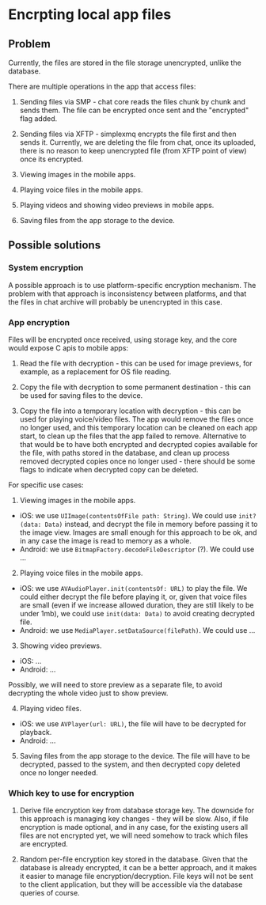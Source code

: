 # Encrpting local app files

## Problem

Currently, the files are stored in the file storage unencrypted, unlike the database.

There are multiple operations in the app that access files:

1. Sending files via SMP - chat core reads the files chunk by chunk and sends them. The file can be encrypted once sent and the "encrypted" flag added.

2. Sending files via XFTP - simplexmq encrypts the file first and then sends it. Currently, we are deleting the file from chat, once its uploaded, there is no reason to keep unencrypted file (from XFTP point of view) once its encrypted.

3. Viewing images in the mobile apps.

4. Playing voice files in the mobile apps.

5. Playing videos and showing video previews in mobile apps.

6. Saving files from the app storage to the device.

## Possible solutions

### System encryption

A possible approach is to use platform-specific encryption mechanism. The problem with that approach is inconsistency between platforms, and that the files in chat archive will probably be unencrypted in this case.

### App encryption

Files will be encrypted once received, using storage key, and the core would expose C apis to mobile apps:

1. Read the file with decryption - this can be used for image previews, for example, as a replacement for OS file reading.

2. Copy the file with decryption to some permanent destination - this can be used for saving files to the device.

3. Copy the file into a temporary location with decryption - this can be used for playing voice/video files. The app would remove the files once no longer used, and this temporary location can be cleaned on each app start, to clean up the files that the app failed to remove. Alternative to that would be to have both encrypted and decrypted copies available for the file, with paths stored in the database, and clean up process removed decrypted copies once no longer used - there should be some flags to indicate when decrypted copy can be deleted.

For specific use cases:

1. Viewing images in the mobile apps.
  - iOS: we use `UIImage(contentsOfFile path: String)`. We could use `init?(data: Data)` instead, and decrypt the file in memory before passing it to the image view. Images are small enough for this approach to be ok, and in any case the image is read to memory as a whole.
  - Android: we use `BitmapFactory.decodeFileDescriptor` (?). We could use ... 

2. Playing voice files in the mobile apps.
  - iOS: we use `AVAudioPlayer.init(contentsOf: URL)` to play the file. We could either decrypt the file before playing it, or, given that voice files are small (even if we increase allowed duration, they are still likely to be under 1mb), we could use `init(data: Data)` to avoid creating decrypted file.
  - Android: we use `MediaPlayer.setDataSource(filePath)`. We could use ...

3. Showing video previews.
  - iOS: ...
  - Android: ...

  Possibly, we will need to store preview as a separate file, to avoid decrypting the whole video just to show preview.

4. Playing video files.
  - iOS: we use `AVPlayer(url: URL)`, the file will have to be decrypted for playback.
  - Android: ...

5. Saving files from the app storage to the device.
  The file will have to be decrypted, passed to the system, and then decrypted copy deleted once no longer needed.

### Which key to use for encryption

1. Derive file encryption key from database storage key. The downside for this approach is managing key changes - they will be slow. Also, if file encryption is made optional, and in any case, for the existing users all files are not encrypted yet, we will need somehow to track which files are encrypted.

2. Random per-file encryption key stored in the database. Given that the database is already encrypted, it can be a better approach, and it makes it easier to manage file encryption/decryption. File keys will not be sent to the client application, but they will be accessible via the database queries of course.
